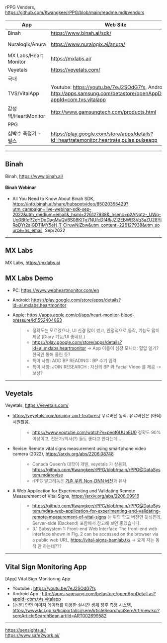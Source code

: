 
rPPG Venders, https://github.com/Kwangkee/rPPG/blob/main/readme.md#vendors

|App|Web Site|More Info|
|--|--|--|
|Binah|https://www.binah.ai/sdk/|https://github.com/Kwangkee/rPPG/blob/main/rPPG@Apps.md#binah|
|Nuralogix/Anura|https://www.nuralogix.ai/anura/|https://github.com/Kwangkee/rPPG/blob/main/rPPG%40Nuralogix.md#nuralogix-anura|
|MX Labs/Heart Monitor|https://mxlabs.ai/|https://github.com/Kwangkee/rPPG/blob/main/rPPG@Apps.md#mx-labs|
|Veyetals|https://veyetals.com/|https://github.com/Kwangkee/rPPG/blob/main/rPPG@Apps.md#veyetals|
|국내|||
|TVS/VitalApp |Youtube: https://youtu.be/7eJ2SOdG7fs, Android App: http://apps.samsung.com/betastore/openAppDetail.as?appId=com.tvs.vitalapp |https://github.com/Kwangkee/rPPG/blob/main/rPPG@Apps.md#vital-sign-monitoring-app|
|감성텍/HeartMonitor|http://www.gamsungtech.com/products.html|-|
|PPG|||
|심박수 측정기 - 펄스|https://play.google.com/store/apps/details?id=heartratemonitor.heartrate.pulse.pulseapp|-|

***
## Binah
Binah, https://www.binah.ai/

#### Binah Webinar
- All You Need to Know About Binah SDK, https://info.binah.ai/share/hubspotvideo/85020355429?utm_campaign=live-webinar-sdk-sep-2022&utm_medium=email&_hsmi=226127938&_hsenc=p2ANqtz-_UWq-Ug0BtfeP2eHDqDagMuQV6S08KlTg7NUfcDf46jJZI2EBWR3Vq3aZU28YjRpDYt2aIGDTiMY5eH_T_ClruwNjZbw&utm_content=226127938&utm_source=hs_email, Sep/2022 

***
## MX Labs
MX Labs, https://mxlabs.ai

## MX Labs Demo
- PC: https://www.webheartmonitor.com/en
- Android: https://play.google.com/store/apps/details?id=ai.mxlabs.heartmonitor
- Apple: https://apps.apple.com/pl/app/heart-monitor-blood-pressure/id1552404863

  >- 정확도는 모르겠으나, UI 신경 많이 썼고, 안정적으로 동작, 기능도 많이 제공 (Diary 기능/UI 좋네요.)
  >- https://play.google.com/store/apps/details?id=ai.mxlabs.heartmonitor -> App 이름이 심장 모니터: 혈압 일기? 한국인 통해 올린 듯?
  >- 특이 사항: ADD BP READING : BP 수기 입력  
  >- 특이 사항: JOIN RESEARCH : 자신의 BP 와 Facial Video 를 제공 -> 보상?  

***
## Veyetals
Veyetals, https://veyetals.com/

- https://veyetals.com/pricing-and-features/ 무료버전 동작. 유료버전은 (아직) 시원찮음. 
  >-	https://www.youtube.com/watch?v=peot6UUbEU0 정확도 90% 이상이고, 전문가/의사(?) 들도 좋다고 한다는데 ….

- Revise: Remote vital signs measurement using smartphone video camera (2022), https://arxiv.org/abs/2206.08748 
  >- Canada Queen’s 대학이 개발, veyetals 가 상용화, https://github.com/Kwangkee/rPPG/blob/main/rPPG@DataSystem.md#revise 
  >-	rPPG 알고리듬은 [기존 우리 Non-DNN 버전](https://github.com/Kwangkee/rPPG/blob/main/rPPG@Apps.md#vital-sign-monitoring-app)과 유사

- A Web Application for Experimenting and Validating Remote Measurement of Vital Signs, https://arxiv.org/abs/2208.09916 
  >- https://github.com/Kwangkee/rPPG/blob/main/rPPG@DataSystem.md#a-web-application-for-experimenting-and-validating-remote-measurement-of-vital-signs 는 위의 학교 버전인 듯싶은데, Server-side (Backend) 포함해서 참고해 보면 좋겠습니다.
  >-	3.1 Subsystem 1: Front-end Web Interface The front-end web interface shown in Fig. 2 can be accessed on the browser via a public web URL, https://vital-signs-bamlab.tk/ -> 요게 저는 동작 안 하는데???

***
## Vital Sign Monitoring App
[App] Vital Sign Monitoring App
- Youtube : https://youtu.be/7eJ2SOdG7fs  
- Android App : http://apps.samsung.com/betastore/openAppDetail.as?appId=com.tvs.vitalapp  
- [논문] 안면 이미지 데이터를 이용한 실시간 생체 징후 측정 시스템, https://www.kci.go.kr/kciportal/ci/sereArticleSearch/ciSereArtiView.kci?sereArticleSearchBean.artiId=ART002699582

***
https://sensights.ai/  
https://www.safe2work.ai/  

